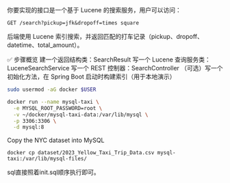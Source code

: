 你要实现的接口是一个基于 Lucene 的搜索服务，用户可以访问：
```
GET /search?pickup=jfk&dropoff=times square
```
后端使用 Lucene 索引搜索，并返回匹配的打车记录（pickup、dropoff、datetime、total_amount）。

✅ 步骤概览
建一个返回结构类：SearchResult
写一个 Lucene 查询服务类：LuceneSearchService
写一个 REST 控制器：SearchController
（可选）写一个初始化方法，在 Spring Boot 启动时构建索引（用于本地演示）


```bash
sudo usermod -aG docker $USER
```
```bash
docker run --name mysql-taxi \
  -e MYSQL_ROOT_PASSWORD=root \
  -v ~/docker/mysql-taxi-data:/var/lib/mysql \
  -p 3306:3306 \
  -d mysql:8
```

Copy the NYC dataset into MySQL
```
docker cp dataset/2023_Yellow_Taxi_Trip_Data.csv mysql-taxi:/var/lib/mysql-files/
```
sql直接照着init.sql顺序执行即可。